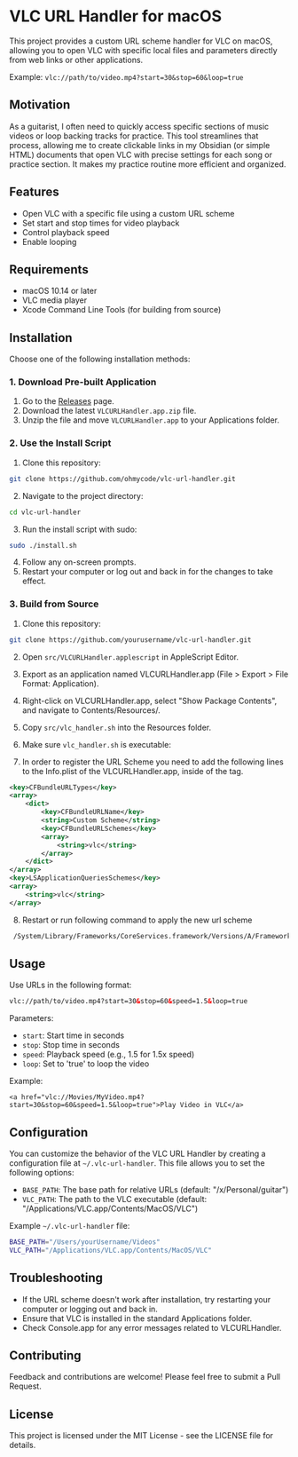 # VLC URL Handler for macOS

This project provides a custom URL scheme handler for VLC on macOS, allowing you to open VLC with specific local files and parameters directly from web links or other applications.  
  
Example: `vlc://path/to/video.mp4?start=30&stop=60&loop=true` 

## Motivation

As a guitarist, I often need to quickly access specific sections of music videos or loop backing tracks for practice. This tool streamlines that process, allowing me to create clickable links in my Obsidian (or simple HTML) documents that open VLC with precise settings for each song or practice section. It makes my practice routine more efficient and organized.

## Features

- Open VLC with a specific file using a custom URL scheme
- Set start and stop times for video playback
- Control playback speed
- Enable looping

## Requirements

- macOS 10.14 or later
- VLC media player
- Xcode Command Line Tools (for building from source)

## Installation

Choose one of the following installation methods:

### 1. Download Pre-built Application

1. Go to the [Releases](https://github.com/yourusername/vlc-url-handler/releases) page.
2. Download the latest `VLCURLHandler.app.zip` file.
3. Unzip the file and move `VLCURLHandler.app` to your Applications folder.

### 2. Use the Install Script

1. Clone this repository:
```bash
git clone https://github.com/ohmycode/vlc-url-handler.git
```

2. Navigate to the project directory:
```bash
cd vlc-url-handler
```
3. Run the install script with sudo:

```bash
sudo ./install.sh
```
4. Follow any on-screen prompts.
5. Restart your computer or log out and back in for the changes to take effect.

### 3. Build from Source

1. Clone this repository:
```bash
git clone https://github.com/yourusername/vlc-url-handler.git
```
2. Open `src/VLCURLHandler.applescript` in AppleScript Editor.

3. Export as an application named VLCURLHandler.app (File > Export > File Format: Application).

4. Right-click on VLCURLHandler.app, select "Show Package Contents", and navigate to Contents/Resources/.

5. Copy `src/vlc_handler.sh` into the Resources folder.

6. Make sure `vlc_handler.sh` is executable:

7. In order to register the URL Scheme you need to add the following lines to the Info.plist of the VLCURLHandler.app, inside of the <dict></dict> tag.
```xml
<key>CFBundleURLTypes</key>
<array>
    <dict>
        <key>CFBundleURLName</key>
        <string>Custom Scheme</string>
        <key>CFBundleURLSchemes</key>
        <array>
            <string>vlc</string>
        </array>
    </dict>
</array>
<key>LSApplicationQueriesSchemes</key>
<array>
    <string>vlc</string>
</array>
``` 
8. Restart or run following command to apply the new url scheme
```bash
 /System/Library/Frameworks/CoreServices.framework/Versions/A/Frameworks/LaunchServices.framework/Versions/A/Support/lsregister -f /Applications/VLCURLHandler.ap
```

## Usage

Use URLs in the following format:

```html
vlc://path/to/video.mp4?start=30&stop=60&speed=1.5&loop=true
```

Parameters:
- `start`: Start time in seconds
- `stop`: Stop time in seconds
- `speed`: Playback speed (e.g., 1.5 for 1.5x speed)
- `loop`: Set to 'true' to loop the video

Example:
```
<a href="vlc://Movies/MyVideo.mp4?start=30&stop=60&speed=1.5&loop=true">Play Video in VLC</a>
```

## Configuration

You can customize the behavior of the VLC URL Handler by creating a configuration file at `~/.vlc-url-handler`. This file allows you to set the following options:

- `BASE_PATH`: The base path for relative URLs (default: "/x/Personal/guitar")
- `VLC_PATH`: The path to the VLC executable (default: "/Applications/VLC.app/Contents/MacOS/VLC")

Example `~/.vlc-url-handler` file:

```bash
BASE_PATH="/Users/yourUsername/Videos"
VLC_PATH="/Applications/VLC.app/Contents/MacOS/VLC"
```

## Troubleshooting

 - If the URL scheme doesn't work after installation, try restarting your computer or logging out and back in.
 - Ensure that VLC is installed in the standard Applications folder.
 - Check Console.app for any error messages related to VLCURLHandler.

## Contributing
Feedback and contributions are welcome! Please feel free to submit a Pull Request.

## License
This project is licensed under the MIT License - see the LICENSE file for details.

